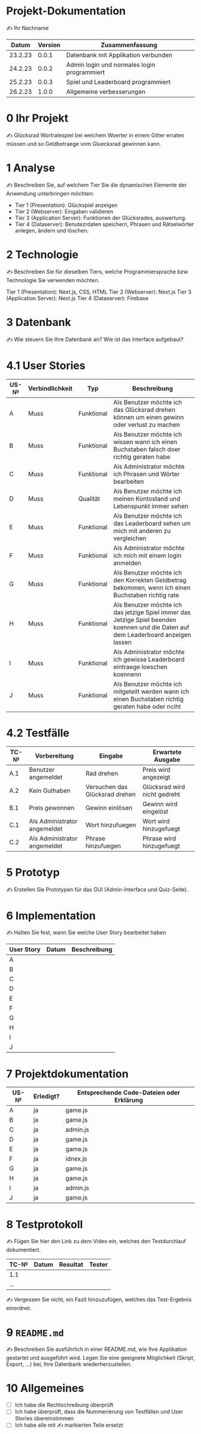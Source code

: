 # Projekt-Dokumentation

✍️ Ihr Nachname

| Datum | Version | Zusammenfassung                                              |
| ----- | ------- | ------------------------------------------------------------ |
| 23.2.23      | 0.0.1   | Datenbank mit Applikation verbunden                                                             |
| 24.2.23      | 0.0.2   | Admin login und normales login programmiert                                                             |
| 25.2.23      | 0.0.3   | Spiel und Leaderboard programmiert                                                             |
| 26.2.23      | 1.0.0   | Allgemeine verbesserungen                                                             |


# 0 Ihr Projekt

✍️ Glücksrad Wortratespiel bei welchem Woerter in einem Gitter erraten müssen und so Geldbetraege vom Gluecksrad gewinnen kann.

# 1 Analyse

✍️ Beschreiben Sie, auf welchem Tier Sie die dynamischen Elemente der Anwendung unterbringen möchten:

* Tier 1 (Presentation): Glückspiel anzeigen
* Tier 2 (Webserver): Eingaben validieren
* Tier 3 (Application Server): Funktionen der Glücksrades, auswertung.
* Tier 4 (Dataserver): Benutezrdaten speichern, Phrasen und Rätselwörter anlegen, ändern und löschen.

# 2 Technologie

✍️ Beschreiben Sie für dieselben Tiers, welche Programmiersprache bzw. Technologie Sie verwenden möchten.

Tier 1 (Presentation): Next.js, CSS, HTML
Tier 2 (Webserver): Next.js
Tier 3 (Application Server): Next.js
Tier 4 (Dataserver): Firebase

# 3 Datenbank

✍️ Wie steuern Sie Ihre Datenbank an? Wie ist das Interface aufgebaut? 



# 4.1 User Stories

| US-№ | Verbindlichkeit | Typ  | Beschreibung                       |
| ---- | --------------- | ---- | ---------------------------------- |
| A    |Muss               |Funktional      |Als Benutzer möchte ich das Glücksrad drehen können um einen gewinn oder verlust zu machen|
| B    |Muss               |Funktional      |Als Benutzer möchte ich wissen wann ich einen Buchstaben falsch doer richtig geraten habe|
| C    |Muss               |Funktional      |Als Administrator möchte ich Phrasen und Wörter bearbeiten|
| D    |Muss               |Qualität        |Als Benutzer möchte ich meinen Kontostand und Lebenspunkt immer sehen|
| E    |Muss               |Funktional      |Als Benutzer möchte ich das Leaderboard sehen um mich mit anderen zu vergleichen|
| F    |Muss               |Funktional      |Als Administrator möchte ich mich mit einem login anmelden|
| G    |Muss               |Funktional      |Als Benutzer möchte ich den Korrekten Geldbetrag bekommen, wenn ich einen Buchstaben richtig rate|
| H    |Muss               |Funktional      |Als Benutzer möchte ich das jetzige Spiel immer das Jetzige Spiel beenden koennen und die Daten auf dem Leaderboard anzeigen lassen|
| I    |Muss               |Funktional      |Als Administrator möchte ich gewisse Leaderboard eintraege loeschen koennenn|
| J    |Muss               |Funktional      |Als Benutzer möchte ich mitgeteilt werden wann ich einen Buchstaben richtig geraten habe oder nciht|

# 4.2 Testfälle

| TC-№ | Vorbereitung | Eingabe | Erwartete Ausgabe |
| ---- | ------------ | ------- | ----------------- |
| A.1  |Benutzer angemeldet|Rad drehen|Preis wird angezeigt|
| A.2  |Kein Guthaben|Versuchen das Glücksrad drehen|Glücksrad wird nicht gedreht|
| B.1  |Preis gewonnen |Gewinn einlösen|Gewinn wird eingelöst|
| C.1  |Als Administrator angemeldet|Wort hinzufuegen|Wort wird hinzugefuegt|
| C.2  |Als Administrator angemeldet|Phrase hinzufuegen|Phrase wird hinzugefuegt|


# 5 Prototyp

✍️ Erstellen Sie Prototypen für das GUI (Admin-Interface und Quiz-Seite).

# 6 Implementation

✍️ Halten Sie fest, wann Sie welche User Story bearbeitet haben

| User Story | Datum | Beschreibung |
| ---------- | ----- | ------------ |
| A      |       |              |
| B      |       |              |
| C      |       |              |
| D      |       |              |
| E      |       |              |
| F      |       |              |
| G      |       |              |
| H      |       |              |
| I      |       |              |
| J      |       |              |

# 7 Projektdokumentation

| US-№ | Erledigt? | Entsprechende Code-Dateien oder Erklärung |
| ---- | --------- | ----------------------------------------- |
| A    | ja  | game.js                                           |
| B    | ja  | game.js                                          |
| C    | ja  | admin.js                                          |
| D    | ja  | game.js                                          |
| E    | ja  | game.js                                          |
| F    | ja  | idnex.js                                          |
| G    | ja  | game.js                                          |
| H    | ja  | game.js                                          |
| I    | ja  | admin.js                                          |
| J    | ja  | game.js                                          |

# 8 Testprotokoll

✍️ Fügen Sie hier den Link zu dem Video ein, welches den Testdurchlauf dokumentiert.

| TC-№ | Datum | Resultat | Tester |
| ---- | ----- | -------- | ------ |
| 1.1  |       |          |        |
| ...  |       |          |        |

✍️ Vergessen Sie nicht, ein Fazit hinzuzufügen, welches das Test-Ergebnis einordnet.

# 9 `README.md`

✍️ Beschreiben Sie ausführlich in einer README.md, wie Ihre Applikation gestartet und ausgeführt wird. Legen Sie eine geeignete Möglichkeit (Skript, Export, …) bei, Ihre Datenbank wiederherzustellen.

# 10 Allgemeines

- [ ] Ich habe die Rechtschreibung überprüft
- [ ] Ich habe überprüft, dass die Nummerierung von Testfällen und User Stories übereinstimmen
- [ ] Ich habe alle mit ✍️ markierten Teile ersetzt
